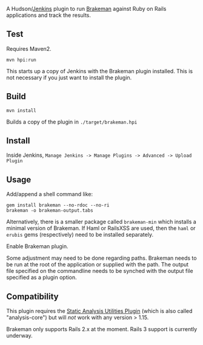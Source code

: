 A Hudson/[Jenkins](http://jenkins-ci.org) plugin to run [Brakeman](https://github.com/presidentbeef/brakeman) against Ruby on Rails applications and track the results.

## Test

Requires Maven2.

    mvn hpi:run

This starts up a copy of Jenkins with the Brakeman plugin installed. This is not necessary if you just want to install the plugin.

## Build

    mvn install

Builds a copy of the plugin in `./target/brakeman.hpi`

## Install

Inside Jenkins, `Manage Jenkins -> Manage Plugins -> Advanced -> Upload Plugin`

## Usage

Add/append a shell command like:

    gem install brakeman --no-rdoc --no-ri
    brakeman -o brakeman-output.tabs

Alternatively, there is a smaller package called `brakeman-min` which installs a minimal version of Brakeman. If Haml or RailsXSS are used, then the `haml` or `erubis` gems (respectively) need to be installed separately.

Enable Brakeman plugin.

Some adjustment may need to be done regarding paths. Brakeman needs to be run at the root of the application or supplied with the path. The output file specified on the commandline needs to be synched with the output file specified as a plugin option.

## Compatibility

This plugin requires the [Static Analysis Utilities Plugin](https://wiki.jenkins-ci.org/display/JENKINS/Static+Code+Analysis+Plug-ins) (which is also called "analysis-core") but will *not* work with any version > 1.15.

Brakeman only supports Rails 2.x at the moment. Rails 3 support is currently underway.
